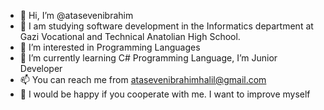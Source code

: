 - 👋 Hi, I’m @atasevenibrahim
- 💼 I am studying software development in the Informatics department at Gazi Vocational and Technical Anatolian High School.
- 👀 I’m interested in Programming Languages
- 🌱 I’m currently learning C# Programming Language, I’m Junior Developer
- 📫 You can reach me from atasevenibrahimhalil@gmail.com
- 👞 I would be happy if you cooperate with me. I want to improve myself

<!---
atasevenibrahim/atasevenibrahim is a ✨ special ✨ repository because its `README.md` (this file) appears on your GitHub profile.
You can click the Preview link to take a look at your changes.
--->

